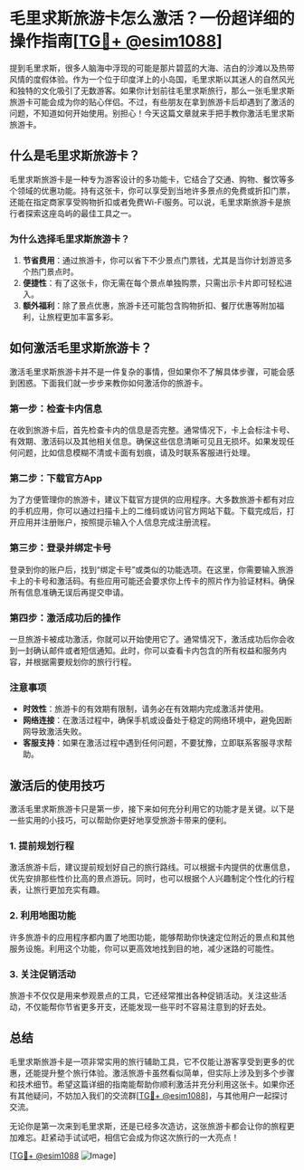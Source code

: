 # 毛里求斯旅游卡怎么激活？一份超详细的操作指南[[TG💪+ @esim1088](https://t.me/s/esim1088)]

提到毛里求斯，很多人脑海中浮现的可能是那片碧蓝的大海、洁白的沙滩以及热带风情的度假体验。作为一个位于印度洋上的小岛国，毛里求斯以其迷人的自然风光和独特的文化吸引了无数游客。如果你计划前往毛里求斯旅行，那么一张毛里求斯旅游卡可能会成为你的贴心伴侣。不过，有些朋友在拿到旅游卡后却遇到了激活的问题，不知道如何开始使用。别担心！今天这篇文章就来手把手教你激活毛里求斯旅游卡。

## 什么是毛里求斯旅游卡？

毛里求斯旅游卡是一种专为游客设计的多功能卡，它结合了交通、购物、餐饮等多个领域的优惠功能。持有这张卡，你可以享受到当地许多景点的免费或折扣门票，还能在指定商家享受购物折扣或者免费Wi-Fi服务。可以说，毛里求斯旅游卡是旅行者探索这座岛屿的最佳工具之一。

### 为什么选择毛里求斯旅游卡？

1. **节省费用**：通过旅游卡，你可以省下不少景点门票钱，尤其是当你计划游览多个热门景点时。
2. **便捷性**：有了这张卡，你无需在每个景点单独购票，只需出示卡片即可轻松进入。
3. **额外福利**：除了景点优惠，旅游卡还可能包含购物折扣、餐厅优惠等附加福利，让旅程更加丰富多彩。

## 如何激活毛里求斯旅游卡？

激活毛里求斯旅游卡并不是一件复杂的事情，但如果你不了解具体步骤，可能会感到困惑。下面我们就一步步来教你如何激活你的旅游卡。

### 第一步：检查卡内信息

在收到旅游卡后，首先检查卡内的信息是否完整。通常情况下，卡上会标注卡号、有效期、激活码以及其他相关信息。确保这些信息清晰可见且无损坏。如果发现任何问题，比如信息模糊不清或卡面有划痕，请及时联系客服进行处理。

### 第二步：下载官方App

为了方便管理你的旅游卡，建议下载官方提供的应用程序。大多数旅游卡都有对应的手机应用，你可以通过扫描卡上的二维码或访问官方网站下载。下载完成后，打开应用并注册账户，按照提示输入个人信息完成注册流程。

### 第三步：登录并绑定卡号

登录到你的账户后，找到“绑定卡号”或类似的功能选项。在这里，你需要输入旅游卡上的卡号和激活码。有些应用可能还会要求你上传卡的照片作为验证材料。确保所有信息准确无误后再提交申请。

### 第四步：激活成功后的操作

一旦旅游卡被成功激活，你就可以开始使用它了。通常情况下，激活成功后你会收到一封确认邮件或者短信通知。此时，你可以查看卡内包含的所有权益和服务内容，并根据需要规划你的旅行行程。

### 注意事项

- **时效性**：旅游卡的有效期有限制，请务必在有效期内完成激活并使用。
- **网络连接**：在激活过程中，确保手机或设备处于稳定的网络环境中，避免因断网导致激活失败。
- **客服支持**：如果在激活过程中遇到任何问题，不要犹豫，立即联系客服寻求帮助。

## 激活后的使用技巧

激活毛里求斯旅游卡只是第一步，接下来如何充分利用它的功能才是关键。以下是一些实用的小技巧，可以帮助你更好地享受旅游卡带来的便利。

### 1. 提前规划行程

激活旅游卡后，建议提前规划好自己的旅行路线。可以根据卡内提供的优惠信息，优先安排那些性价比高的景点游玩。同时，也可以根据个人兴趣制定个性化的行程表，让旅行更加充实有趣。

### 2. 利用地图功能

许多旅游卡的应用程序都内置了地图功能，能够帮助你快速定位附近的景点和其他服务设施。利用这个功能，你可以更高效地找到目的地，减少迷路的可能性。

### 3. 关注促销活动

旅游卡不仅仅是用来参观景点的工具，它还经常推出各种促销活动。关注这些活动，不仅能帮你节省更多开支，还能发现一些平时不容易注意到的好去处。

## 总结

毛里求斯旅游卡是一项非常实用的旅行辅助工具，它不仅能让游客享受到更多的优惠，还能提升整个旅行体验。激活旅游卡虽然看似简单，但实际上涉及到多个步骤和技术细节。希望这篇详细的指南能帮助你顺利激活并充分利用这张卡。如果你还有其他疑问，不妨加入我们的交流群[[TG💪+ @esim1088](https://t.me/s/esim1088)]，与其他用户一起探讨交流。

无论你是第一次来到毛里求斯，还是已经多次造访，这张旅游卡都会让你的旅程更加难忘。赶紧动手试试吧，相信它会成为你这次旅行的一大亮点！

[[TG💪+ @esim1088](https://t.me/s/esim1088) ![Image](https://i.postimg.cc/4NQfJmqS/Snipaste-2025-05-13-00-14-12.png)]